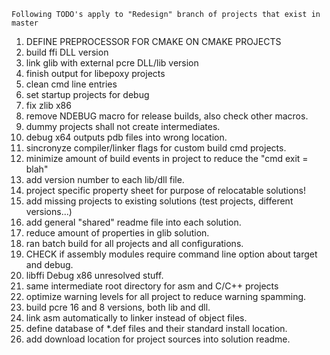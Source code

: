```
Following TODO's apply to "Redesign" branch of projects that exist in master
```
1. DEFINE PREPROCESSOR FOR CMAKE ON CMAKE PROJECTS
2. build ffi DLL version
3. link glib with external pcre DLL/lib version
4. finish output for libepoxy projects
5. clean cmd line entries
6. set startup projects for debug
7. fix zlib x86
8. remove NDEBUG macro for release builds, also check other macros.
9. dummy projects shall not create intermediates.
10. debug x64 outputs pdb files into wrong location.
11. sincronyze compiler/linker flags for custom build cmd projects.
12. minimize amount of build events in project to reduce the "cmd exit = blah"
13. add version number to each lib/dll file.
14. project specific property sheet for purpose of relocatable solutions!
15. add missing projects to existing solutions (test projects, different versions...)
15. add general "shared" readme file into each solution.
16. reduce amount of properties in glib solution.
17. ran batch build for all projects and all configurations.
18. CHECK if assembly modules require command line option about target and debug.
19. libffi Debug x86 unresolved stuff.
20. same intermediate root directory for asm and C/C++ projects
21. optimize warning levels for all project to reduce warning spamming.
22. build pcre 16 and 8 versions, both lib and dll.
23. link asm automatically to linker instead of object files.
24. define database of *.def files and their standard install location.
25. add download location for project sources into solution readme.